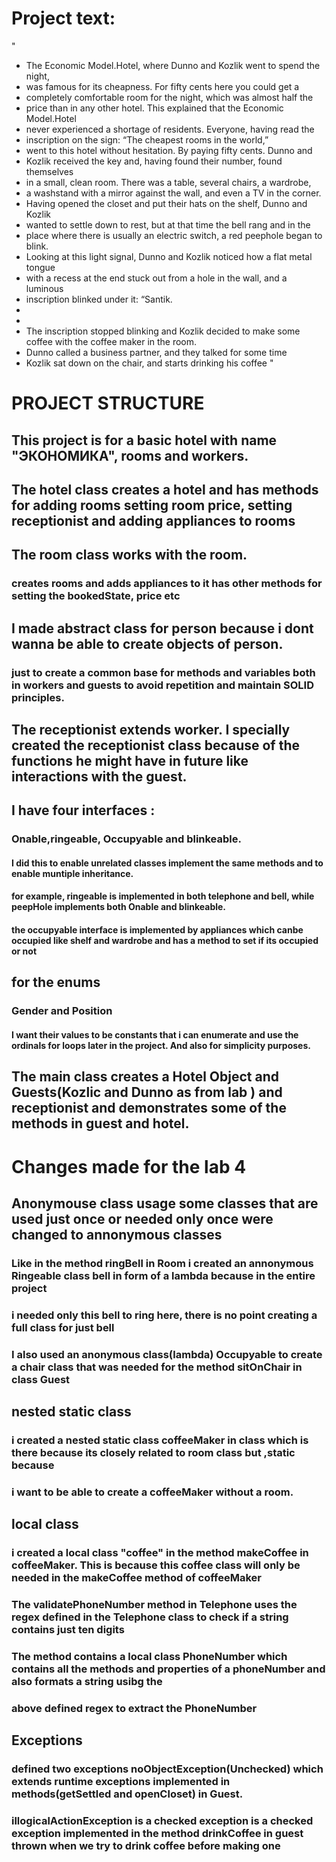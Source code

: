 # Project text:

"

* The Economic Model.Hotel, where Dunno and Kozlik went to spend the night,
* was famous for its cheapness. For fifty cents here you could get a
* completely comfortable room for the night, which was almost half the
* price than in any other hotel. This explained that the Economic Model.Hotel
* never experienced a shortage of residents. Everyone, having read the
* inscription on the sign: “The cheapest rooms in the world,”
* went to this hotel without hesitation. By paying fifty cents. Dunno and
* Kozlik received the key and, having found their number, found themselves
* in a small, clean room. There was a table, several chairs, a wardrobe,
* a washstand with a mirror against the wall, and even a TV in the corner.
* Having opened the closet and put their hats on the shelf, Dunno and Kozlik
* wanted to settle down to rest, but at that time the bell rang and in the
* place where there is usually an electric switch, a red peephole began to blink.
* Looking at this light signal, Dunno and Kozlik noticed how a flat metal tongue
* with a recess at the end stuck out from a hole in the wall, and a luminous
* inscription blinked under it: “Santik.
*
*
* The inscription stopped blinking and Kozlik decided to make some coffee with the coffee maker in the room.
* Dunno called a business partner, and they talked for some time
* Kozlik sat down on the chair, and starts drinking his coffee
  "

# PROJECT STRUCTURE

## This project is for a basic hotel with name "ЭКОНОМИКА", rooms and  workers.

## The hotel class creates a hotel and has methods for adding rooms setting room price, setting receptionist and adding appliances to rooms

## The room class works with the room.

### creates rooms and adds appliances to it has other methods for setting the bookedState, price etc

## I made abstract class for person because i dont wanna be able to create objects of person.

### just to create a common base for methods and variables both in workers and guests to avoid repetition and maintain SOLID principles.

## The receptionist extends worker. I specially created the receptionist class because of the functions he might have in future like interactions with the guest.

## I have four interfaces :

### Onable,ringeable, Occupyable and blinkeable.

#### I did this to enable unrelated classes implement the same methods and to enable muntiple inheritance.

#### for example, ringeable is implemented in both telephone and bell, while peepHole implements both Onable and blinkeable.

#### the occupyable interface is implemented by appliances which canbe occupied like shelf and wardrobe and has a method to set if its occupied or not

## for the enums

### Gender and  Position

#### I want their values to be  constants that i can enumerate and use the ordinals for loops later in the project. And also for simplicity purposes.

## The main class creates a Hotel Object and Guests(Kozlic and Dunno as from lab ) and receptionist and demonstrates some of the methods in guest and hotel.

# Changes made for the lab 4

## Anonymouse class usage some classes that are used just once or needed only once were changed to annonymous classes

### Like in the method ringBell in Room i created an annonymous Ringeable class bell in form of a lambda because in the entire project

### i needed only this bell to ring here, there is no point creating a full class for just bell

### I also used an anonymous class(lambda) Occupyable to create a chair class that was needed for the method sitOnChair in class Guest

## nested static class

### i created a nested static class coffeeMaker in class which is there because its closely related to room class but ,static because

### i want to be able to create a coffeeMaker without a room.

## local class

### i created a local class "coffee" in the method makeCoffee in coffeeMaker. This is because this coffee class will only be needed in the makeCoffee method of coffeeMaker

### The validatePhoneNumber method in Telephone uses the regex defined in the Telephone class to check if a string contains just ten digits

### The method contains a local class PhoneNumber which contains all the methods and properties of a phoneNumber and also formats a string usibg the

### above defined regex to extract the PhoneNumber

## Exceptions

### defined two exceptions noObjectException(Unchecked) which extends runtime exceptions implemented in methods(getSettled and openCloset) in Guest.

### illogicalActionException is a checked exception is a checked exception implemented in the method drinkCoffee in guest thrown when we try to drink coffee before making one